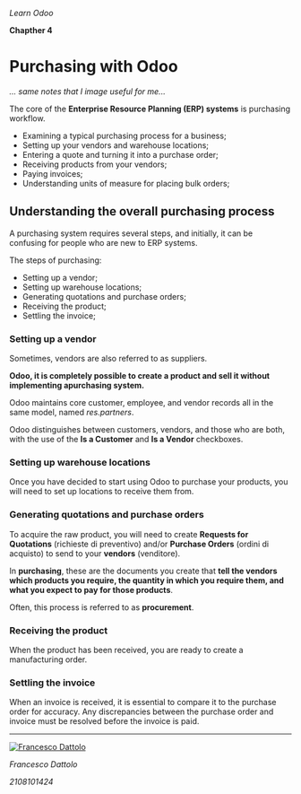 *Learn Odoo*

**Chapther 4**

# Purchasing with Odoo

*... same notes that I image useful for me...*

The core of the **Enterprise Resource Planning (ERP) systems** is purchasing workflow.

- Examining a typical purchasing process for a business;
- Setting up your vendors and warehouse locations;
- Entering a quote and turning it into a purchase order;
- Receiving products from your vendors;
- Paying invoices;
- Understanding units of measure for placing bulk orders;

## Understanding the overall purchasing process

A purchasing system requires several steps, and initially, it can be confusing for people who are new to ERP systems.

The steps of purchasing:
- Setting up a vendor;
- Setting up warehouse locations;
- Generating quotations and purchase orders;
- Receiving the product;
- Settling the invoice;

### Setting up a vendor
Sometimes, vendors are also referred to as suppliers.

**Odoo, it is completely possible to create a product and sell it without implementing apurchasing system.**

Odoo maintains core customer, employee, and vendor records all in the same model, named *res.partners*.

Odoo distinguishes between customers, vendors, and those who are both, with the use of the **Is a Customer** and **Is a Vendor** checkboxes.


### Setting up warehouse locations

Once you have decided to start using Odoo to purchase your products, you will need to set up locations to receive them from.


### Generating quotations and purchase orders

To acquire the raw product, you will need to create **Requests for Quotations** (richieste di preventivo) and/or **Purchase Orders** (ordini di acquisto) to send to your **vendors** (venditore).

In **purchasing**, these are the documents you create that **tell the vendors which products you require, the quantity in which you require them, and what you expect to pay for those products**.

Often, this process is referred to as **procurement**.

### Receiving the product

When the product has been received, you are ready to create a manufacturing order.

### Settling the invoice

When an invoice is received, it is essential to compare it to the purchase order for accuracy. Any discrepancies between the purchase order and invoice must be resolved before the invoice is paid.



---

[![Francesco Dattolo](https://i0.wp.com/www.francescodattolo.it/wp-content/uploads/2019/09/cropped-francescodattolo-free_hand-logo-1.png)](https://francescodattolo.it)

*Francesco Dattolo*

*2108101424*